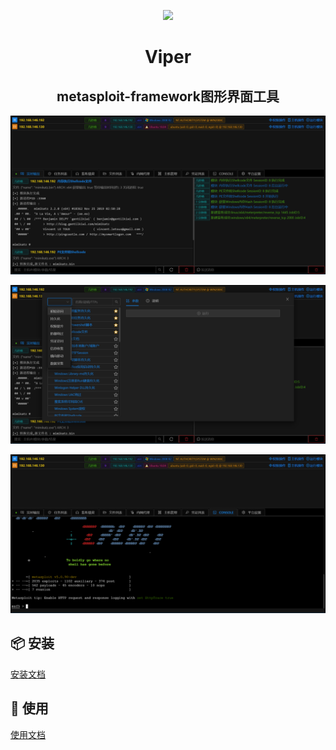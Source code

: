 <p align="center">
<img width="200" src="https://github.com/FunnyWolf/Viper/blob/master/img/logo.svg" />
</p>
<h1 align="center">Viper</h1>
<h2 align="center">
metasploit-framework图形界面工具
</h2>

![viper_pic_1](./img/viper_pic_1.png)

![viper_pic_2](./img/viper_pic_2.png)

![viper_pic_3](./img/viper_pic_3.png)

## 📦 安装
[安装文档](https://shimo.im/docs/XrYtRtTgqDV9kj8x/)

## 🔨 使用
[使用文档](https://shimo.im/docs/8XRy3WddrYhCHkvD/)
